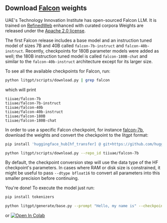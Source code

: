 ## Download [Falcon](https://falconllm.tii.ae) weights

UAE's Technology Innovation Institute has open-sourced Falcon LLM.
It is trained on [RefinedWeb](https://huggingface.co/datasets/tiiuae/falcon-refinedweb) enhanced with curated corpora
 Weights are released under the [Apache 2.0 license](https://www.apache.org/licenses/LICENSE-2.0).

The first Falcon release includes a base model and an instruction tuned model of sizes 7B and 40B called `falcon-7b-instruct` and `falcon-40b-instruct`. Recently, checkpoints for 180B parameter models were added as well; the 180B instruction tuned model is called `falcon-180B-chat` and similar to the `falcon-40b-instruct` architecture except for its larger size.

To see all the available checkpoints for Falcon, run:

```bash
python litgpt/scripts/download.py | grep falcon
```

which will print

```text
tiiuae/falcon-7b
tiiuae/falcon-7b-instruct
tiiuae/falcon-40b
tiiuae/falcon-40b-instruct
tiiuae/falcon-180B
tiiuae/falcon-180B-chat
```

In order to use a specific Falcon checkpoint, for instance [falcon-7b](https://huggingface.co/tiiuae/falcon-7b), download the weights and convert the checkpoint to the litgpt format:

```bash
pip install 'huggingface_hub[hf_transfer] @ git+https://github.com/huggingface/huggingface_hub'

python litgpt/scripts/download.py --repo_id tiiuae/falcon-7b
```

By default, the checkpoint conversion step will use the data type of the HF checkpoint's parameters. In cases where RAM
or disk size is constrained, it might be useful to pass `--dtype bfloat16` to convert all parameters into this smaller precision before continuing.

You're done! To execute the model just run:

```bash
pip install tokenizers

python litgpt/generate/base.py --prompt "Hello, my name is" --checkpoint_dir checkpoints/tiiuae/falcon-7b
```

or [![Open In Colab](https://colab.research.google.com/assets/colab-badge.svg)](https://colab.research.google.com/github/Lightning-AI/litgpt/blob/main/notebooks/falcon-inference.ipynb)
